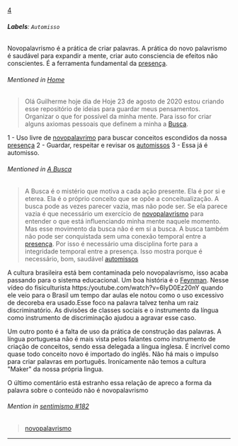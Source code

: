 [4](https://github.com/guilhermeprokisch/guilherme/issues/4) 
###### **Labels**: `Automisso`



Novopalavrismo é a prática de criar palavras. A prática do novo palavrismo é saudável para expandir a mente, criar auto consciencia de efeitos não conscientes.  É a ferramenta fundamental da [presença](presença.md).


###### Mentioned in [Home](Home.md)  
 > Olá Guilherme hoje dia de Hoje 23 de agosto de 2020 estou criando esse repositório de ideias para guardar meus pensamentos. Organizar o que for possível da minha mente.  Para isso for criar alguns axiomas pessoais que definem a minha a [Busca](Busca).

1 - Uso livre de [novopalavrimo](novopalavrimo) para buscar conceitos escondidos da nossa [presença](presença.md)
2 - Guardar, respeitar  e revisar os [automissos](automissos.md)
3 - Essa já é automisso.


###### Mentioned in [A Busca](A-Busca)  
 > A Busca é o mistério que motiva a cada ação presente. Ela é por si e eterea. Ela é o próprio conceito que se opõe  a conceitualização.  A busca pode as vezes parecer vazia, mas não pode ser. Se ela parece vazia é que necessário um exercício de [novopalavrismo](novopalavrismo.md) para entender o que está influenciando minha mente naquele momento. Mas esse movimento da busca não é em sí a busca. A busca também não pode ser conquistada sem uma conexão temporal entre a  [presença](presença.md). Por isso é necessário uma disciplina forte para a integridade temporal entre a presença. Isso mostra porque é necessário, bom, saudável [automissos](automissos.md)


A cultura brasileira está bem contaminada pelo novopalavrismo, isso acaba passando para o sistema educacional. Um boa história é o [Feynman](Feynman.md). Nesse vídeo do fisiculturista https:/youtube.com/watch?v=6IyD0Ez20nY quando ele veio para o Brasil um tempo dar aulas ele notou como o uso excessivo de decoreba era usado.Esse foco na palavra talvez tenha um raiz discriminatório. As divisões de classes sociais e o instrumento da língua como instrumento de discriminação ajudou a agravar esse caso.

Um outro ponto é a falta de uso da prática de construção das palavras. A língua portuguesa não é mais vista pelos falantes como instrumento de criação de conceitos, sendo essa delegada a língua inglesa. É incrível como quase todo conceito novo é importado do inglês. Não há mais o impulso para criar palavras em português. Ironicamente não temos a cultura "Maker"  da nossa própria lingua.


O último comentário está estranho essa relação de apreco a forma da palavra sobre o conteúdo não é novopalavrismo


 ######  Mention in [sentimismo #182](sentimismo-#182)  
 > [novopalavrismo](novopalavrismo.md)

-------------------------------------------------------------------------------

